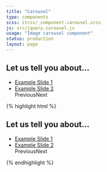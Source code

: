 ```yaml
---
title: "Carousel"
type: components
scss: itcss/_component.carousel.scss
js: src/jquery.carousel.js
usage: "Image carousel component"
status: production
layout: page
---
```


<div class="example">
<section>
    <h1 id="campaign-header" class="hidden">Let us tell you about...</h1>
    <nav aria-labelledby="campaign-header">
        <ul class="ui-list carousel"><!--
            --><li class="carousel__item js-responsive current" style="background-image: url(//placehold.it/200x200);">
            <a class="carousel__link" href="#">Example Slide 1</a>
        </li><!----><li class="carousel__item js-responsive" style="background-image: url(//placehold.it/200x200);">
            <a class="carousel__link" href="#">Example Slide 2</a>
        </li><!--
        --><a class="carousel__button carousel__button--previous">Previous</a><a class="carousel__button carousel__button--next">Next</a></ul>
    </nav>
</section>
</div>

{% highlight html %}
<section>
    <h1 id="campaign-header" class="hidden">Let us tell you about...</h1>
    <nav aria-labelledby="campaign-header">
        <ul class="ui-list carousel"><!--
            --><li class="carousel__item js-responsive current" style="background-image: url(//placehold.it/200x200);">
            <a class="carousel__link" href="#">Example Slide 1</a>
        </li><!----><li class="carousel__item js-responsive" style="background-image: url(//placehold.it/200x200);">
            <a class="carousel__link" href="#">Example Slide 2</a>
        </li><!--
        --><a class="carousel__button carousel__button--previous">Previous</a><a class="carousel__button carousel__button--next">Next</a></ul>
    </nav>
</section>
{% endhighlight %}